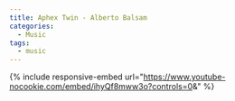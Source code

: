```yaml
---
title: Aphex Twin - Alberto Balsam
categories:
  - Music
tags:
  - music
---
```


{% include responsive-embed url="https://www.youtube-nocookie.com/embed/ihyQf8mww3o?controls=0&amp;" %}